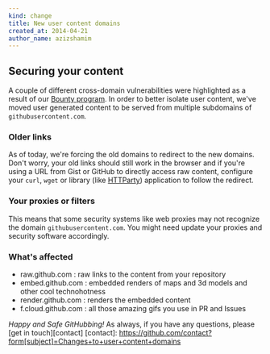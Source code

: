 ```yaml
---
kind: change
title: New user content domains
created_at: 2014-04-21
author_name: azizshamim
---
```


## Securing your content

A couple of different cross-domain vulnerabilities were highlighted as a result of our [Bounty program](https://bounty.github.com). In order to better isolate user content, we've moved user generated content to be served from multiple subdomains of `githubusercontent.com`.

### Older links

As of today, we're forcing the old domains to redirect to the new domains. Don't worry, your old links should still work in the browser and if you're using a URL from Gist or GitHub to directly access raw content, configure your `curl`, `wget` or library (like [HTTParty](https://github.com/jnunemaker/httparty)) application to follow the redirect.

### Your proxies or filters

This means that some security systems like web proxies may not recognize the domain `githubusercontent.com`. You might need update your proxies and security software accordingly.

### What's affected
* raw.github.com : raw links to the content from your repository
* embed.github.com : embedded renders of maps and 3d models and other cool technohotness
* render.github.com : renders the embedded content
* f.cloud.github.com : all those amazing gifs you use in PR and Issues

*Happy and Safe GitHubbing!*
As always, if you have any questions, please [get in touch][contact]
[contact]: https://github.com/contact?form[subject]=Changes+to+user+content+domains
